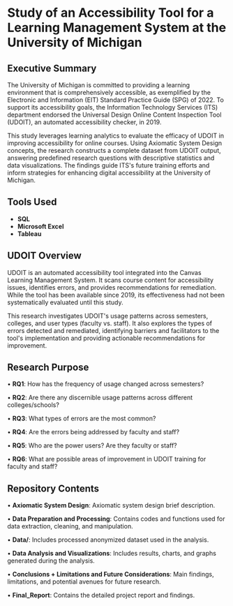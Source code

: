# Study of an Accessibility Tool for a Learning Management System at the University of Michigan

## Executive Summary
The University of Michigan is committed to providing a learning environment that is comprehensively accessible, as exemplified by the Electronic and Information (EIT) Standard Practice Guide (SPG) of 2022. To support its accessibility goals, the Information Technology Services (ITS) department endorsed the Universal Design Online Content Inspection Tool (UDOIT), an automated accessibility checker, in 2019.

This study leverages learning analytics to evaluate the efficacy of UDOIT in improving accessibility for online courses. Using Axiomatic System Design concepts, the research constructs a complete dataset from UDOIT output, answering predefined research questions with descriptive statistics and data visualizations. The findings guide ITS's future training efforts and inform strategies for enhancing digital accessibility at the University of Michigan.

<h2>Tools Used</h2>

- <b>SQL</b> 
- <b>Microsoft Excel</b>
- <b>Tableau</b>

## UDOIT Overview
UDOIT is an automated accessibility tool integrated into the Canvas Learning Management System. It scans course content for accessibility issues, identifies errors, and provides recommendations for remediation. While the tool has been available since 2019, its effectiveness had not been systematically evaluated until this study.

This research investigates UDOIT's usage patterns across semesters, colleges, and user types (faculty vs. staff). It also explores the types of errors detected and remediated, identifying barriers and facilitators to the tool's implementation and providing actionable recommendations for improvement.

## Research Purpose
• **RQ1**: How has the frequency of usage changed across semesters?

• **RQ2**: Are there any discernible usage patterns across different colleges/schools? 

• **RQ3**: What types of errors are the most common?

• **RQ4**: Are the errors being addressed by faculty and staff? 

• **RQ5**: Who are the power users? Are they faculty or staff? 

• **RQ6**: What are possible areas of improvement in UDOIT training for faculty and staff?

## Repository Contents
• **Axiomatic System Design**: Axiomatic system design brief description.

• **Data Preparation and Processing**: Contains codes and functions used for data extraction, cleaning, and manipulation.

• **Data/**: Includes processed anonymized dataset used in the analysis.

• **Data Analysis and Visualizations**: Includes results, charts, and graphs generated during the analysis.

• **Conclusions + Limitations and Future Considerations**: Main findings, limitations, and potential avenues for future research.

• **Final_Report**: Contains the detailed project report and findings.



